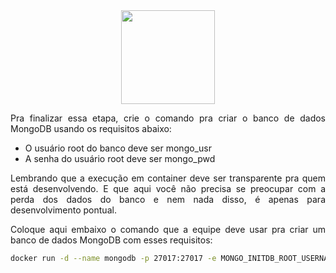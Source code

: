 <div align="center">
  <div>
    <img height = "150" width = "150" src="https://cdn.jsdelivr.net/gh/devicons/devicon/icons/docker/docker-original-wordmark.svg" />
  </div>
</div>


<p style="text-align: justify;">Pra finalizar essa etapa, crie o comando pra criar o banco de dados MongoDB usando os requisitos abaixo:</p>

<ul>
  <li style="text-align: justify;">O usuário root do banco deve ser mongo_usr</li>
  <li style="text-align: justify;">A senha do usuário root deve ser mongo_pwd</li>
</ul>

<p style="text-align: justify;">Lembrando que a execução em container deve ser transparente pra quem está desenvolvendo. E que aqui você não precisa se preocupar com a perda dos dados do banco e nem nada disso, é apenas para desenvolvimento pontual.</p>

<p style="text-align: justify;">Coloque aqui embaixo o comando que a equipe deve usar pra criar um banco de dados MongoDB com esses requisitos:</p>

```bash
docker run -d --name mongodb -p 27017:27017 -e MONGO_INITDB_ROOT_USERNAME = mongo_usr -e MONGO_INITDB_ROOT_PASSWORD = mongo_pwd mongo
```